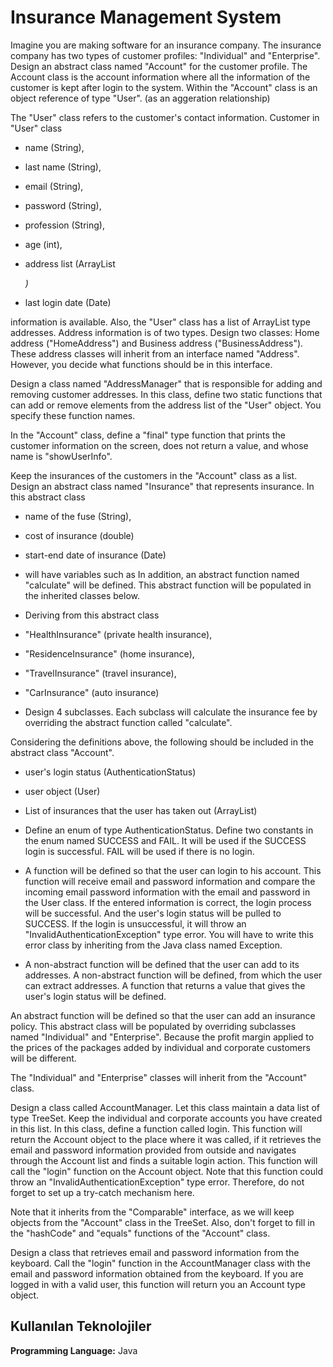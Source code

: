 
# Insurance Management System

Imagine you are making software for an insurance company. The insurance company has two types of customer profiles: "Individual" and "Enterprise". Design an abstract class named "Account" for the customer profile. The Account class is the account information where all the information of the customer is kept after login to the system. Within the "Account" class is an object reference of type "User". (as an aggeration relationship)



The "User" class refers to the customer's contact information. Customer in "User" class



* name (String),


* last name (String),


* email (String),


* password (String),


* profession (String),


* age (int),


* address list (ArrayList<Address>)


* last login date (Date)


information is available. Also, the "User" class has a list of ArrayList type addresses. Address information is of two types. Design two classes: Home address ("HomeAddress") and Business address ("BusinessAddress"). These address classes will inherit from an interface named "Address". However, you decide what functions should be in this interface.



Design a class named "AddressManager" that is responsible for adding and removing customer addresses. In this class, define two static functions that can add or remove elements from the address list of the "User" object. You specify these function names.



In the "Account" class, define a "final" type function that prints the customer information on the screen, does not return a value, and whose name is "showUserInfo".



Keep the insurances of the customers in the "Account" class as a list. Design an abstract class named "Insurance" that represents insurance. In this abstract class



* name of the fuse (String),


* cost of insurance (double)


* start-end date of insurance (Date)


* will have variables such as In addition, an abstract function named "calculate" will be defined. This abstract function will be populated in the inherited classes below.



* Deriving from this abstract class



* "HealthInsurance" (private health insurance),


* "ResidenceInsurance" (home insurance),


* "TravelInsurance" (travel insurance),


* "CarInsurance" (auto insurance)


* Design 4 subclasses. Each subclass will calculate the insurance fee by overriding the abstract function called "calculate".



Considering the definitions above, the following should be included in the abstract class "Account".



* user's login status (AuthenticationStatus)


* user object (User)


* List of insurances that the user has taken out (ArrayList)


* Define an enum of type AuthenticationStatus. Define two constants in the enum named SUCCESS and FAIL. It will be used if the SUCCESS login is successful. FAIL will be used if there is no login.


* A function will be defined so that the user can login to his account. This function will receive email and password information and compare the incoming email password information with the email and password in the User class. If the entered information is correct, the login process will be successful. And the user's login status will be pulled to SUCCESS. If the login is unsuccessful, it will throw an "InvalidAuthenticationException" type error. You will have to write this error class by inheriting from the Java class named Exception.


* A non-abstract function will be defined that the user can add to its addresses. A non-abstract function will be defined, from which the user can extract addresses. A function that returns a value that gives the user's login status will be defined.


An abstract function will be defined so that the user can add an insurance policy. This abstract class will be populated by overriding subclasses named "Individual" and "Enterprise". Because the profit margin applied to the prices of the packages added by individual and corporate customers will be different.


The "Individual" and "Enterprise" classes will inherit from the "Account" class.



Design a class called AccountManager. Let this class maintain a data list of type TreeSet. Keep the individual and corporate accounts you have created in this list. In this class, define a function called login. This function will return the Account object to the place where it was called, if it retrieves the email and password information provided from outside and navigates through the Account list and finds a suitable login action. This function will call the "login" function on the Account object. Note that this function could throw an "InvalidAuthenticationException" type error. Therefore, do not forget to set up a try-catch mechanism here.



Note that it inherits from the "Comparable" interface, as we will keep objects from the "Account" class in the TreeSet. Also, don't forget to fill in the "hashCode" and "equals" functions of the "Account" class.



Design a class that retrieves email and password information from the keyboard. Call the "login" function in the AccountManager class with the email and password information obtained from the keyboard. If you are logged in with a valid user, this function will return you an Account type object.


## Kullanılan Teknolojiler


**Programming Language:** Java

  

  
